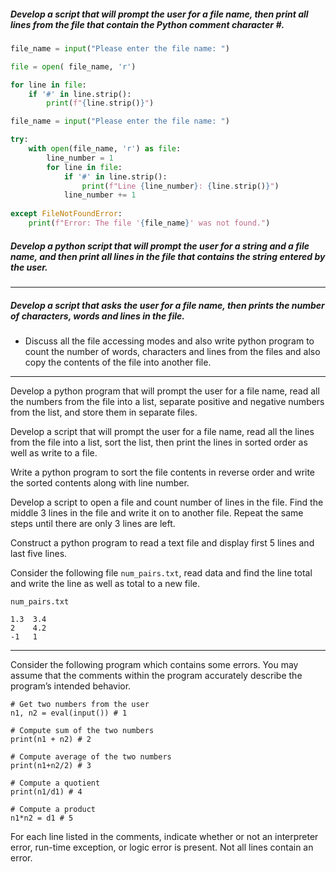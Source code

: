 
##### Develop a script that will prompt the user for a file name, then print all lines from the file that contain the Python comment character #.

```python
file_name = input("Please enter the file name: ")

file = open( file_name, 'r')

for line in file:
	if '#' in line.strip():
		print(f"{line.strip()}")
```

```python
file_name = input("Please enter the file name: ")

try:
    with open(file_name, 'r') as file:
        line_number = 1
        for line in file:
            if '#' in line.strip():
                print(f"Line {line_number}: {line.strip()}")
            line_number += 1  
                
except FileNotFoundError:
    print(f"Error: The file '{file_name}' was not found.")
```

##### Develop a python script that will prompt the user for a string and a file name, and then print all lines in the file that contains the string entered by the user.




____

##### Develop a script that asks the user for a file name, then prints the number of characters, words and lines in the file.

* Discuss all the file accessing modes and also write python program to count the number of words, characters and lines from the files and also copy the contents of the file into another file.




___

Develop a python program that will prompt the user for a file name, read all the numbers from the file into a list, separate positive and negative numbers from the list, and store them in separate files.


Develop a script that will prompt the user for a file name, read all the lines from the file into a list, sort the list, then print the lines in sorted order as well as write to a file.

Write a python program to sort the file contents in reverse order and write the sorted contents along with line number.


Develop a script to open a file and count number of lines in the file. Find the middle 3 lines in the file and write it on to another file. Repeat the same steps until there are only 3 lines are left.


Construct a python program to read a text file and display first 5 lines and last five lines.


Consider the following file `num_pairs.txt`, read data and find the line total and write the line as well as total to a new file.
```
num_pairs.txt

1.3  3.4
2    4.2
-1   1
```

___

Consider the following program which contains some errors. You may
assume that the comments within the program accurately describe the program’s intended behavior.
```
# Get two numbers from the user
n1, n2 = eval(input()) # 1

# Compute sum of the two numbers
print(n1 + n2) # 2

# Compute average of the two numbers
print(n1+n2/2) # 3

# Compute a quotient
print(n1/d1) # 4

# Compute a product
n1*n2 = d1 # 5
```
For each line listed in the comments, indicate whether or not an interpreter error, run-time exception, or logic error is present. Not all lines contain an error.


